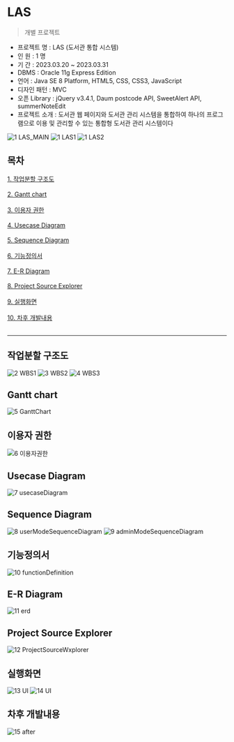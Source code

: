 LAS
=========
> 개별 프로젝트

- 프로젝트 명 : LAS (도서관 통합 시스템) <br>
- 인 원 : 1 명 <br>
- 기 간 : 2023.03.20 ~ 2023.03.31 <br>
- DBMS : Oracle 11g Express Edition <br>
- 언어 : Java SE 8 Platform, HTML5, CSS, CSS3, JavaScript<br>
- 디자인 패턴 : MVC 
- 오픈 Library : jQuery v3.4.1, Daum postcode API, SweetAlert API, summerNoteEdit <br>
- 프로젝트 소개 : 도서관 웹 페이지와 도서관 관리 시스템을 통합하여 하나의 프로그램으로 이용 및 관리할 수 있는 통합형 도서관 관리 시스템이다 <br>

![1 LAS_MAIN](https://user-images.githubusercontent.com/79974632/227863118-d525b43b-3e82-4cda-b5ab-5f64953f8832.JPG)
![1 LAS1](https://user-images.githubusercontent.com/79974632/227871198-ea3ff1eb-cdad-40dc-ba83-fffd405b6e28.JPG)
![1 LAS2](https://user-images.githubusercontent.com/79974632/227871204-0723f874-c037-48ed-98aa-b9370bb4792f.jpg)

## 목차
[1. 작업분할 구조도](https://github.com/yisy0703/webPro/tree/main/source/08_1stProject#%EC%9E%91%EC%97%85%EB%B6%84%ED%95%A0-%EA%B5%AC%EC%A1%B0%EB%8F%84)<br><br>
[2. Gantt chart](https://github.com/yisy0703/webPro/tree/main/source/08_1stProject#gantt-chart)<br><br>
[3. 이용자 권한](https://github.com/yisy0703/webPro/tree/main/source/08_1stProject#%EC%9D%B4%EC%9A%A9%EC%9E%90-%EA%B6%8C%ED%95%9C)<br><br>
[4. Usecase Diagram](https://github.com/yisy0703/webPro/tree/main/source/08_1stProject#usecase-diagram)<br><br>
[5. Sequence Diagram](https://github.com/yisy0703/webPro/tree/main/source/08_1stProject#sequence-diagram)<br><br>
[6. 기능정의서](https://github.com/yisy0703/webPro/tree/main/source/08_1stProject#%EA%B8%B0%EB%8A%A5%EC%A0%95%EC%9D%98%EC%84%9C)<br><br>
[7. E-R Diagram](https://github.com/yisy0703/webPro/tree/main/source/08_1stProject#e-r-diagram)<br><br>
[8. Project Source Explorer](https://github.com/yisy0703/webPro/tree/main/source/08_1stProject#project-source-explorer)<br><br>
[9. 실행화면](https://github.com/yisy0703/webPro/tree/main/source/08_1stProject#%EC%8B%A4%ED%96%89%ED%99%94%EB%A9%B4)<br><br>
[10. 차후 개발내용](https://github.com/yisy0703/webPro/tree/main/source/08_1stProject#%EC%B0%A8%ED%9B%84-%EA%B0%9C%EB%B0%9C%EB%82%B4%EC%9A%A9)<br><br>

<hr>

## 작업분할 구조도
![2 WBS1](https://user-images.githubusercontent.com/79974632/227863171-c4a2dad8-f546-4387-ad16-da22f261a30d.JPG)
![3 WBS2](https://user-images.githubusercontent.com/79974632/227863186-1061dda9-05df-4822-b5a4-6783e9e1dbab.JPG)
![4 WBS3](https://user-images.githubusercontent.com/79974632/227863198-99ecd9e9-e74c-46a8-81ef-10619a0f5979.JPG)

## Gantt chart
![5 GanttChart](https://user-images.githubusercontent.com/79974632/227863273-e6e2ec7f-7274-43ad-a7fc-a8cfeef7197a.JPG)

## 이용자 권한
![6 이용자권한](https://user-images.githubusercontent.com/79974632/227863344-e61f5448-6260-446c-ad5e-570e541e6ed7.JPG)

## Usecase Diagram
![7 usecaseDiagram](https://user-images.githubusercontent.com/79974632/227865086-41ba8c95-9e30-496e-ad53-c1b6a96539c5.JPG)

## Sequence Diagram
![8 userModeSequenceDiagram](https://user-images.githubusercontent.com/79974632/227865094-3b9f0d73-524e-43af-a7d3-d814d013e3ea.JPG)
![9 adminModeSequenceDiagram](https://user-images.githubusercontent.com/79974632/227865102-7059c846-3050-418b-ad71-af2d0403d994.JPG)

## 기능정의서
![10 functionDefinition](https://user-images.githubusercontent.com/79974632/227865113-e6e8035f-5e79-4749-8996-b2bb72a698b9.JPG)

## E-R Diagram
![11 erd](https://user-images.githubusercontent.com/79974632/227865122-55c2e2c8-537a-49a9-8490-156cafacbc40.JPG)

## Project Source Explorer
![12 ProjectSourceWxplorer](https://user-images.githubusercontent.com/79974632/227865128-f003566e-fe1b-4c72-9c6c-8a08179f817c.JPG)

## 실행화면
![13 UI](https://user-images.githubusercontent.com/79974632/227865134-d9780d69-8a24-4900-978d-e06e84585414.JPG)
![14 UI](https://user-images.githubusercontent.com/79974632/227865152-87b897d9-f2f1-41be-bfa3-a2a558f24642.JPG)

## 차후 개발내용
![15 after](https://user-images.githubusercontent.com/79974632/227865155-8a785d55-4a2d-46c5-902a-5843fd334e35.JPG)